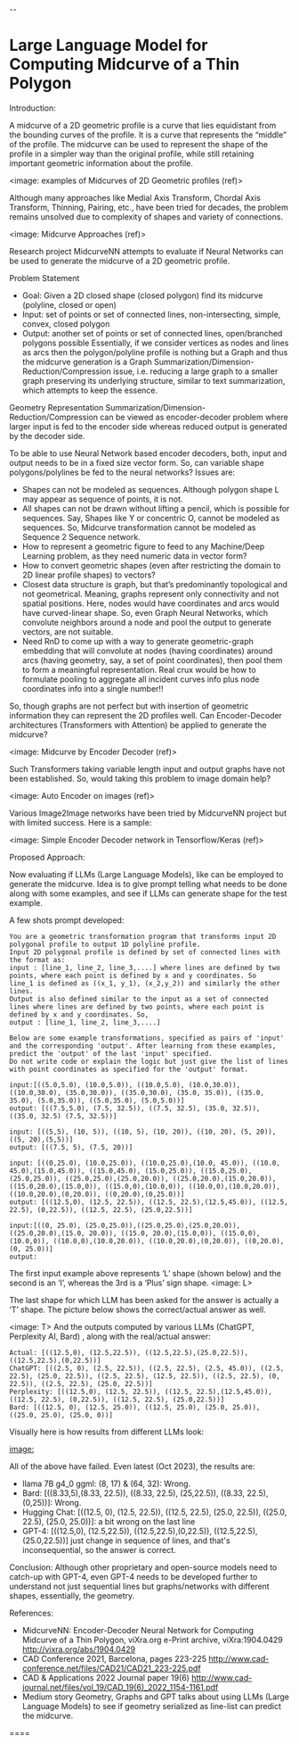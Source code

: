 
--
# Large Language Model for  Computing Midcurve of a Thin Polygon

Introduction:

A midcurve of a 2D geometric profile is a curve that lies equidistant from the bounding curves of the profile. It is a curve that represents the “middle” of the profile. The midcurve can be used to represent the shape of the profile in a simpler way than the original profile, while still retaining important geometric information about the profile.

<image: examples of Midcurves of 2D Geometric profiles (ref)>

Although many approaches like Medial Axis Transform, Chordal Axis Transform, Thinning, Pairing, etc., have been tried for decades, the problem remains unsolved due to complexity of shapes and variety of connections.

<image: Midcurve Approaches (ref)>

Research project MidcurveNN attempts to evaluate if Neural Networks can be used to generate the midcurve of a 2D geometric profile.

Problem Statement
- Goal: Given a 2D closed shape (closed polygon) find its midcurve (polyline, closed or open)
- Input: set of points or set of connected lines, non-intersecting, simple, convex, closed polygon
- Output: another set of points or set of connected lines, open/branched polygons possible
Essentially, if we consider vertices as nodes and lines as arcs then the polygon/polyline profile is nothing but a Graph and thus the midcurve generation is a Graph Summarization/Dimension-Reduction/Compression issue, i.e. reducing a large graph to a smaller graph preserving its underlying structure, similar to text summarization, which attempts to keep the essence.

Geometry Representation
Summarization/Dimension-Reduction/Compression can be viewed as encoder-decoder problem where larger input is fed to the encoder side whereas reduced output is generated by the decoder side.

To be able to use Neural Network based encoder decoders, both, input and output needs to be in a fixed size vector form. So, can variable shape polygons/polylines be fed to the neural networks? Issues are:

- Shapes can not be modeled as sequences. Although polygon shape L may appear as sequence of points, it is not.
- All shapes can not be drawn without lifting a pencil, which is possible for sequences. Say, Shapes like Y or concentric O, cannot be modeled as sequences. So, Midcurve transformation cannot be modeled as Sequence 2 Sequence network.
- How to represent a geometric figure to feed to any Machine/Deep Learning problem, as they need numeric data in vector form?
- How to convert geometric shapes (even after restricting the domain to 2D linear profile shapes) to vectors?
- Closest data structure is graph, but that’s predominantly topological and not geometrical. Meaning, graphs represent only connectivity and not spatial positions. Here, nodes would have coordinates and arcs would have curved-linear shape. So, even Graph Neural Networks, which convolute neighbors around a node and pool the output to generate vectors, are not suitable.
- Need RnD to come up with a way to generate geometric-graph embedding that will convolute at nodes (having coordinates) around arcs (having geometry, say, a set of point coordinates), then pool them to form a meaningful representation. Real crux would be how to formulate pooling to aggregate all incident curves info plus node coordinates info into a single number!!

So, though graphs are not perfect but with insertion of geometric information they can represent the 2D profiles well. Can Encoder-Decoder architectures (Transformers with Attention) be applied to generate the midcurve?

<image: Midcurve by Encoder Decoder (ref)>

Such Transformers taking variable length input and output graphs have not been established. So, would taking this problem to image domain help?

<image: Auto Encoder on images (ref)>

Various Image2Image networks have been tried by MidcurveNN project but with limited success. Here is a sample:

<image: Simple Encoder Decoder network in Tensorflow/Keras (ref)>

Proposed Approach:

Now evaluating if LLMs (Large Language Models), like can be employed to generate the midcurve. Idea is to give prompt telling what needs to be done along with some examples, and see if LLMs can generate shape for the test example.

A few shots prompt developed:

```
You are a geometric transformation program that transforms input 2D polygonal profile to output 1D polyline profile. 
Input 2D polygonal profile is defined by set of connected lines with the format as:
input : [line_1, line_2, line_3,....] where lines are defined by two points, where each point is defined by x and y coordinates. So
line_1 is defined as ((x_1, y_1), (x_2,y_2)) and similarly the other lines.
Output is also defined similar to the input as a set of connected lines where lines are defined by two points, where each point is defined by x and y coordinates. So,
output : [line_1, line_2, line_3,....]

Below are some example transformations, specified as pairs of 'input' and the corresponding 'output'. After learning from these examples, predict the 'output' of the last 'input' specified.
Do not write code or explain the logic but just give the list of lines with point coordinates as specified for the 'output' format.

input:[((5.0,5.0), (10.0,5.0)), ((10.0,5.0), (10.0,30.0)), ((10.0,30.0), (35.0,30.0)), ((35.0,30.0), (35.0, 35.0)), ((35.0, 35.0), (5.0,35.0)), ((5.0,35.0), (5.0,5.0))]
output: [((7.5,5.0), (7.5, 32.5)), ((7.5, 32.5), (35.0, 32.5)), ((35.0, 32.5) (7.5, 32.5))]

input: [((5,5), (10, 5)), ((10, 5), (10, 20)), ((10, 20), (5, 20)), ((5, 20),(5,5))]
output: [((7.5, 5), (7.5, 20))]

input: [((0,25.0), (10.0,25.0)), ((10.0,25.0),(10.0, 45.0)), ((10.0, 45.0),(15.0,45.0)), ((15.0,45.0), (15.0,25.0)), ((15.0,25.0),(25.0,25.0)), ((25.0,25.0),(25.0,20.0)), ((25.0,20.0),(15.0,20.0)), ((15.0,20.0),(15.0,0)), ((15.0,0),(10.0,0)), ((10.0,0),(10.0,20.0)), ((10.0,20.0),(0,20.0)), ((0,20.0),(0,25.0))]
output: [((12.5,0), (12.5, 22.5)), ((12.5, 22.5),(12.5,45.0)), ((12.5, 22.5), (0,22.5)), ((12.5, 22.5), (25.0,22.5))]

input:[((0, 25.0), (25.0,25.0)),((25.0,25.0),(25.0,20.0)), ((25.0,20.0),(15.0, 20.0)), ((15.0, 20.0),(15.0,0)), ((15.0,0),(10.0,0)), ((10.0,0),(10.0,20.0)), ((10.0,20.0),(0,20.0)), ((0,20.0),(0, 25.0))]
output:
```

The first input example above represents ‘L’ shape (shown below) and the second is an ‘I’, whereas the 3rd is a ‘Plus’ sign shape.
<image: L>

The last shape for which LLM has been asked for the answer is actually a ‘T’ shape. The picture below shows the correct/actual answer as well.

<image: T>
And the outputs computed by various LLMs (ChatGPT, Perplexity AI, Bard) , along with the real/actual answer:

```
Actual: [((12.5,0), (12.5,22.5)), ((12.5,22.5),(25.0,22.5)), ((12.5,22.5),(0,22.5))]
ChatGPT: [((2.5, 0), (2.5, 22.5)), ((2.5, 22.5), (2.5, 45.0)), ((2.5, 22.5), (25.0, 22.5)), ((2.5, 22.5), (12.5, 22.5)), ((2.5, 22.5), (0, 22.5)), ((2.5, 22.5), (25.0, 22.5))]
Perplexity: [((12.5,0), (12.5, 22.5)), ((12.5, 22.5),(12.5,45.0)), ((12.5, 22.5), (0,22.5)), ((12.5, 22.5), (25.0,22.5))]
Bard: [((12.5, 0), (12.5, 25.0)), ((12.5, 25.0), (25.0, 25.0)), ((25.0, 25.0), (25.0, 0))]
```

Visually here is how results from different LLMs look:

<image:>

All of the above have failed. Even latest (Oct 2023), the results are:
- llama 7B g4_0 ggml: (8, 17) & (64, 32): Wrong.
- Bard: [((8.33,5),(8.33, 22.5)), ((8.33, 22.5), (25,22.5)), ((8.33, 22.5), (0,25))]: Wrong.
- Hugging Chat: [((12.5, 0), (12.5, 22.5)), ((12.5, 22.5), (25.0, 22.5)), ((25.0, 22.5), (25.0, 25.0))]: a bit wrong on the last line
- GPT-4:
[((12.5,0), (12.5,22.5)), ((12.5,22.5),(0,22.5)), ((12.5,22.5),(25.0,22.5))] just change in sequence of lines, and that's inconsequential, so the answer is correct.

Conclusion:
Although other proprietary and open-source models need to catch-up with GPT-4, even GPT-4 needs to be developed further to understand not just sequential lines but graphs/networks with different shapes, essentially, the geometry.

References:
- MidcurveNN: Encoder-Decoder Neural Network for Computing Midcurve of a Thin Polygon, viXra.org e-Print archive, viXra:1904.0429 http://vixra.org/abs/1904.0429
- CAD Conference 2021, Barcelona, pages 223-225 http://www.cad-conference.net/files/CAD21/CAD21_223-225.pdf
- CAD & Applications 2022 Journal paper 19(6) http://www.cad-journal.net/files/vol_19/CAD_19(6)_2022_1154-1161.pdf
- Medium story Geometry, Graphs and GPT talks about using LLMs (Large Language Models) to see if geometry serialized as line-list can predict the midcurve.

====
